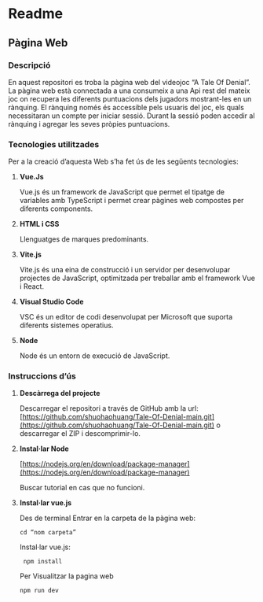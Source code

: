 # Readme
## Pàgina Web

### Descripció

En aquest repositori es troba la pàgina web del videojoc “A Tale Of Denial”. La pàgina web està connectada a una consumeix a una Api rest del mateix joc on recupera les diferents puntuacions dels jugadors mostrant-les en un rànquing. El rànquing només és accessible pels usuaris del joc, els quals necessitaran un compte per iniciar sessió. Durant la sessió poden accedir al rànquing i agregar les seves pròpies puntuacions.

### Tecnologies utilitzades

Per a la creació d’aquesta Web s’ha fet ús de les següents tecnologies:

1. **Vue.Js**

   Vue.js és un framework de JavaScript que permet el tipatge de variables amb TypeScript i permet crear pàgines web compostes per diferents components.

2. **HTML i CSS**

   Llenguatges de marques predominants.

3. **Vite.js**

   Vite.js és una eina de construcció i un servidor per desenvolupar projectes de JavaScript, optimitzada per treballar amb el framework Vue i React.

4. **Visual Studio Code**

   VSC és un editor de codi desenvolupat per Microsoft que suporta diferents sistemes operatius.

5. **Node**

   Node és un entorn de execució de JavaScript.

### Instruccions d’ús

1. **Descàrrega del projecte**

   Descarregar el repositori a través de GitHub amb la url: [https://github.com/shuohaohuang/Tale-Of-Denial-main.git](https://github.com/shuohaohuang/Tale-Of-Denial-main.git) o descarregar el ZIP i descomprimir-lo.

2. **Instal·lar Node**

   [https://nodejs.org/en/download/package-manager](https://nodejs.org/en/download/package-manager)
   
   Buscar tutorial en cas que no funcioni.

3. **Instal·lar vue.js**

   Des de terminal
   Entrar en la carpeta de la pàgina web:
   ```
   cd “nom carpeta”
   ```
   Instal·lar vue.js:
   ```
    npm install
   ```
   Per Visualitzar la pagina web
   ```
   npm run dev
   ```
